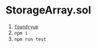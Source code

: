 # StorageArray.sol

1. [`foundryup`](https://book.getfoundry.sh/getting-started/installation)
1. `npm i`
1. `npm run test`
